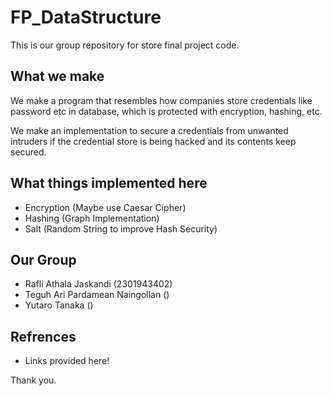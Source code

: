 # FP_DataStructure

This is our group repository for store final project code.

## What we make

We make a program that resembles how companies store credentials like password etc in database, which is protected with encryption, hashing, etc.

We make an implementation to secure a credentials from unwanted intruders if the credential store is being hacked and its contents keep secured.

## What things implemented here

- Encryption (Maybe use Caesar Cipher)
- Hashing (Graph Implementation)
- Salt (Random String to improve Hash Security)

## Our Group

- Rafli Athala Jaskandi (2301943402)
- Teguh Ari Pardamean Naingollan ()
- Yutaro Tanaka ()

## Refrences

- Links provided here!

Thank you.